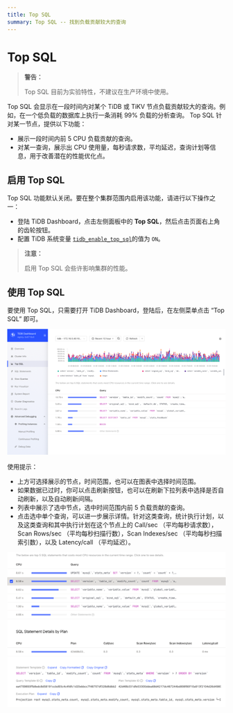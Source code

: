 ```yaml
---
title: Top SQL
summary: Top SQL -- 找到负载贡献较大的查询
---
```


# Top SQL

> **警告：**
>
> Top SQL 目前为实验特性，不建议在生产环境中使用。

Top SQL 会显示在一段时间内对某个 TiDB 或 TiKV 节点负载贡献较大的查询。例如，在一个低负载的数据库上执行一条消耗 99% 负载的分析查询。 Top SQL 针对某一节点，提供以下功能：

* 展示一段时间内前 5 CPU 负载贡献的查询。
* 对某一查询，展示出 CPU 使用量，每秒请求数，平均延迟，查询计划等信息，用于改善潜在的性能优化点。

## 启用 Top SQL


Top SQL 功能默认关闭。要在整个集群范围内启用该功能，请进行以下操作之一：

- 登陆 TiDB Dashboard，点击左侧面板中的 **Top SQL**，然后点击页面右上角的齿轮按钮。
- 配置 TiDB 系统变量 [`tidb_enable_top_sql`](/system-variables.md#tidb_enable_top_sql-从-v54-版本开始引入)的值为 `ON`。

> **注意：**
>
> 启用 Top SQL 会些许影响集群的性能。

## 使用 Top SQL

要使用 Top SQL，只需要打开 TiDB Dashboard，登陆后，在左侧菜单点击 “Top SQL” 即可。

![Top SQL](/media/dashboard/top-sql-overview.png)

使用提示：

* 上方可选择展示的节点，时间范围，也可以在图表中选择时间范围。
* 如果数据已过时，你可以点击刷新按钮，也可以在刷新下拉列表中选择是否自动刷新，以及自动刷新间隔。
* 列表中展示了选中节点，选中时间范围内前 5 负载贡献的查询。
* 点击选中单个查询，可以进一步展示详情。针对这类查询，统计执行计划，以及这类查询和其中执行计划在这个节点上的 Call/sec （平均每秒请求数），Scan Rows/sec （平均每秒扫描行数），Scan Indexes/sec （平均每秒扫描索引数），以及 Latency/call （平均延迟）。

![Top SQL Details](/media/dashboard/top-sql-details.png)

